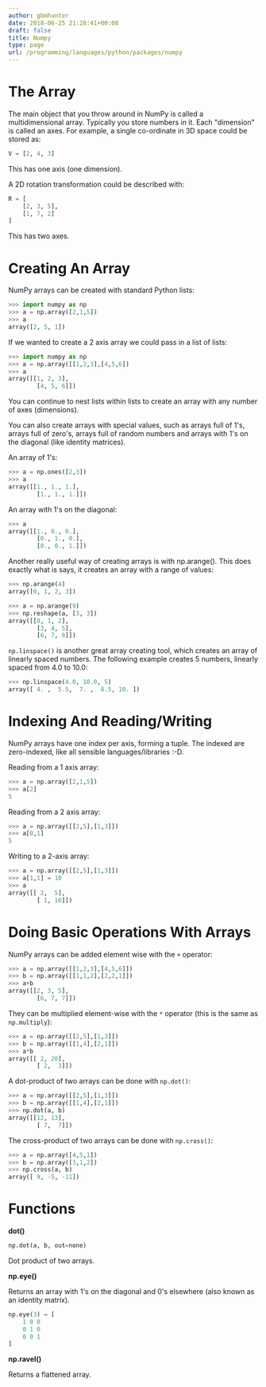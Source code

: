 ```yaml
---
author: gbmhunter
date: 2018-06-25 21:28:41+00:00
draft: false
title: Numpy
type: page
url: /programming/languages/python/packages/numpy
---
```


# The Array

The main object that you throw around in NumPy is called a multidimensional array. Typically you store numbers in it. Each "dimension" is called an axes. For example, a single co-ordinate in 3D space could be stored as:

```py    
V = [2, 4, 3]
```

This has one axis (one dimension).

A 2D rotation transformation could be described with:

```py    
R = [
    [2, 3, 5],
    [1, 7, 2]
] 
```

This has two axes.

# Creating An Array

NumPy arrays can be created with standard Python lists:

```py    
>>> import numpy as np
>>> a = np.array([2,1,5])
>>> a
array([2, 5, 1])
```

If we wanted to create a 2 axis array we could pass in a list of lists:

```py    
>>> import numpy as np
>>> a = np.array([[1,2,3],[4,5,6])
>>> a
array([[1, 2, 3],
        [4, 5, 6]])
```

You can continue to nest lists within lists to create an array with any number of axes (dimensions).

You can also create arrays with special values, such as arrays full of 1's, arrays full of zero's, arrays full of random numbers and arrays with 1's on the diagonal (like identity matrices).

An array of 1's:

```py    
>>> a = np.ones([2,3])
>>> a
array([[1., 1., 1.],
        [1., 1., 1.]])
```

An array with 1's on the diagonal:

```py    
>>> a
array([[1., 0., 0.],
        [0., 1., 0.],
        [0., 0., 1.]])
```

Another really useful way of creating arrays is with np.arange(). This does exactly what is says, it creates an array with a range of values:

```py    
>>> np.arange(4)
array([0, 1, 2, 3])

>>> a = np.arange(9)
>>> np.reshape(a, [3, 3])
array([[0, 1, 2],
        [3, 4, 5],
        [6, 7, 8]])
```

`np.linspace()` is another great array creating tool, which creates an array of linearly spaced numbers. The following example creates 5 numbers, linearly spaced from 4.0 to 10.0:

```py    
>>> np.linspace(4.0, 10.0, 5)
array([ 4. ,  5.5,  7. ,  8.5, 10. ])
```

# Indexing And Reading/Writing

NumPy arrays have one index per axis, forming a tuple. The indexed are zero-indexed, like all sensible languages/libraries :-D.

Reading from a 1 axis array:

```py    
>>> a = np.array([2,1,5])
>>> a[2]
5
```

Reading from a 2 axis array:

```py    
>>> a = np.array([[2,5],[1,3]])
>>> a[0,1]
5
```

Writing to a 2-axis array:

```py    
>>> a = np.array([[2,5],[1,3]])
>>> a[1,1] = 10
>>> a
array([[ 2,  5],
        [ 1, 10]])
```

# Doing Basic Operations With Arrays

NumPy arrays can be added element wise with the `+` operator:

```py    
>>> a = np.array([[1,2,3],[4,5,6]])
>>> b = np.array([[1,1,2],[2,2,1]])
>>> a+b
array([[2, 3, 5],
        [6, 7, 7]])
```

They can be multiplied element-wise with the `*` operator (this is the same as `np.multiply`):

```py    
>>> a = np.array([[2,5],[1,3]])
>>> b = np.array([[1,4],[2,1]])
>>> a*b
array([[ 2, 20],
        [ 2,  3]])
```

A dot-product of two arrays can be done with `np.dot()`:

```py    
>>> a = np.array([[2,5],[1,3]])
>>> b = np.array([[1,4],[2,1]])
>>> np.dot(a, b)
array([[12, 13],
        [ 7,  7]])
```

The cross-product of two arrays can be done with `np.cross()`:

```py
>>> a = np.array([4,5,1])
>>> b = np.array([3,1,2])
>>> np.cross(a, b)
array([ 9, -5, -11])
```

# Functions

**dot()**

```py    
np.dot(a, b, out=none)
```

Dot product of two arrays.

**np.eye()**

Returns an array with 1's on the diagonal and 0's elsewhere (also known as an identity matrix).

```py    
np.eye(3) = [
    1 0 0
    0 1 0
    0 0 1
]
```

**np.ravel()**

Returns a flattened array.
